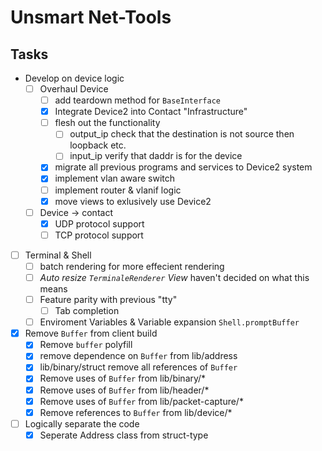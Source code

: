 # Unsmart Net-Tools

## Tasks

- Develop on device logic
  - [ ] Overhaul Device
    - [ ] add teardown method for `BaseInterface`
    - [x] Integrate Device2 into Contact "Infrastructure"
    - [ ] flesh out the functionality
      - [ ] output_ip check that the destination is not source then loopback etc.
      - [ ] input_ip verify that daddr is for the device
    - [x] migrate all previous programs and services to Device2 system
    - [x] implement vlan aware switch
    - [ ] implement router & vlanif logic
    - [x] move views to exlusively use Device2
  - [ ] Device -> contact
    - [x] UDP protocol support
    - [ ] TCP protocol support
- [ ] Terminal & Shell
  - [ ] batch rendering for more effecient rendering
  - [ ] *Auto resize `TerminaleRenderer` View* haven't decided on what this means
  - [ ] Feature parity with previous "tty"
    - [ ] Tab completion
  - [ ] Enviroment Variables & Variable expansion `Shell.promptBuffer`
- [x] Remove `Buffer` from client build
  - [x] Remove `buffer` polyfill
  - [x] remove dependence on `Buffer` from lib/address
  - [x] lib/binary/struct remove all references of `Buffer`
  - [x] Remove uses of `Buffer` from lib/binary/*
  - [x] Remove uses of `Buffer` from lib/header/*
  - [x] Remove uses of `Buffer` from lib/packet-capture/*
  - [x] Remove references to `Buffer` from lib/device/*
- [ ] Logically separate the code
  - [x] Seperate Address class from struct-type
